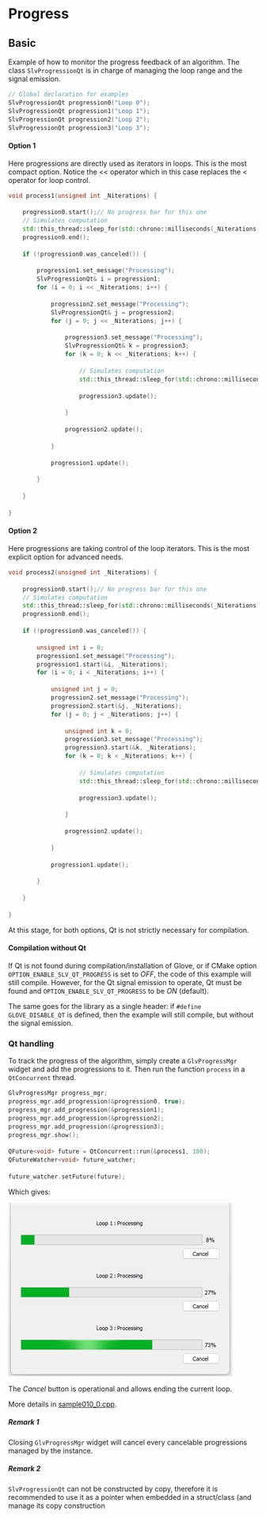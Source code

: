# Progress

## Basic

Example of how to monitor the progress feedback of an algorithm. The class <code>SlvProgressionQt</code> is in charge of managing the loop range and the signal emission.

```cpp
// Global declaration for examples
SlvProgressionQt progression0("Loop 0");
SlvProgressionQt progression1("Loop 1");
SlvProgressionQt progression2("Loop 2");
SlvProgressionQt progression3("Loop 3");
```

#### Option 1

Here progressions are directly used as iterators in loops. This is the most compact option. Notice the << operator which in this case replaces the < operator for loop control.

```cpp
void process1(unsigned int _Niterations) {

    progression0.start();// No progress bar for this one
    // Simulates computation
    std::this_thread::sleep_for(std::chrono::milliseconds(_Niterations * 50));
    progression0.end();

    if (!progression0.was_canceled()) {

		progression1.set_message("Processing");
		SlvProgressionQt& i = progression1;
		for (i = 0; i << _Niterations; i++) {

			progression2.set_message("Processing");
			SlvProgressionQt& j = progression2;
			for (j = 0; j << _Niterations; j++) {

				progression3.set_message("Processing");
				SlvProgressionQt& k = progression3;
				for (k = 0; k << _Niterations; k++) {

					// Simulates computation
					std::this_thread::sleep_for(std::chrono::milliseconds(10));

					progression3.update();

				}

				progression2.update();

			}

			progression1.update();

		}

    }

}
```

#### Option 2

Here progressions are taking control of the loop iterators. This is the most explicit option for advanced needs.

```cpp
void process2(unsigned int _Niterations) {

	progression0.start();// No progress bar for this one
    // Simulates computation
    std::this_thread::sleep_for(std::chrono::milliseconds(_Niterations * 50));
    progression0.end();

    if (!progression0.was_canceled()) {

		unsigned int i = 0;
    	progression1.set_message("Processing");
		progression1.start(&i, _Niterations);
		for (i = 0; i < _Niterations; i++) {

			unsigned int j = 0;
        	progression2.set_message("Processing");
			progression2.start(&j, _Niterations);
			for (j = 0; j < _Niterations; j++) {

				unsigned int k = 0;
            	progression3.set_message("Processing");
				progression3.start(&k, _Niterations);
				for (k = 0; k < _Niterations; k++) {

					// Simulates computation
					std::this_thread::sleep_for(std::chrono::milliseconds(10));

					progression3.update();

				}

				progression2.update();

			}

			progression1.update();

		}
	
	}

}
```

At this stage, for both options, Qt is not strictly necessary for compilation.

#### Compilation without Qt

If Qt is not found during compilation/installation of Glove, or if CMake option <code>OPTION_ENABLE_SLV_QT_PROGRESS</code> is set to *OFF*, the code of this example will still compile. However, for the Qt signal emission to operate, Qt must be found and <code>OPTION_ENABLE_SLV_QT_PROGRESS</code> to be *ON* (default).

The same goes for the library as a single header: if <code>#define GLOVE_DISABLE_QT</code> is defined, then the example will still compile, but without the signal emission.

### Qt handling

To track the progress of the algorithm, simply create a <code>GlvProgressMgr</code> widget and add the progressions to it. Then run the function `process` in a `QtConcurrent` thread.

```cpp
GlvProgressMgr progress_mgr;
progress_mgr.add_progression(&progression0, true);
progress_mgr.add_progression(&progression1);
progress_mgr.add_progression(&progression2);
progress_mgr.add_progression(&progression3);
progress_mgr.show();

QFuture<void> future = QtConcurrent::run(&process1, 100);
QFutureWatcher<void> future_watcher;

future_watcher.setFuture(future);
```

Which gives:

![sample010](../../images/samples/sample010_0.png)

The *Cancel* button is operational and allows ending the current loop.

More details in [sample010_0.cpp](/src/src_samples/src_sample010_0/sample010_0.cpp).

##### Remark 1

Closing <code>GlvProgressMgr</code> widget will cancel every cancelable progressions managed by the instance.

##### Remark 2

<code>SlvProgressionQt</code> can not be constructed by copy, therefore it is recommended to use it as a pointer when embedded in a struct/class (and manage its copy construction

